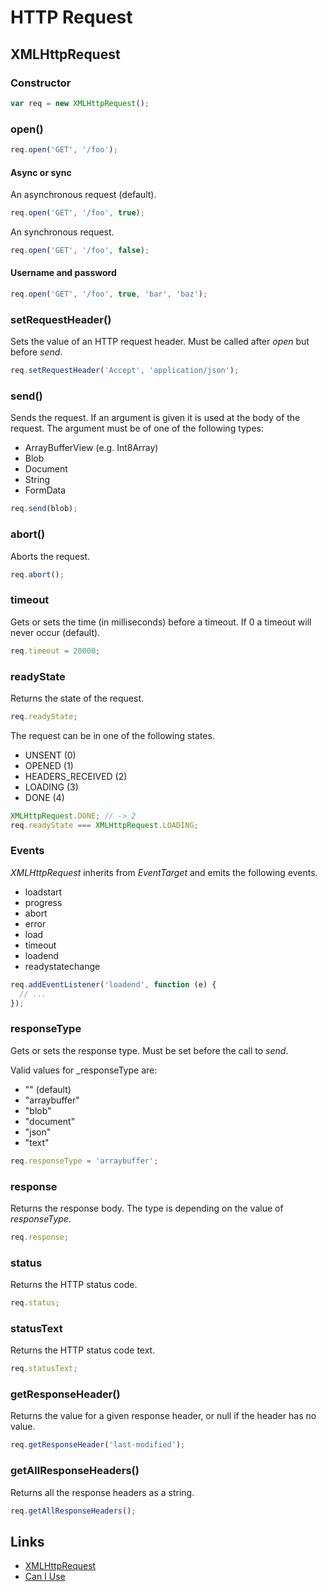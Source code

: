 # HTTP Request

## XMLHttpRequest

### Constructor

```javascript
var req = new XMLHttpRequest();
```

### open()

```javascript
req.open('GET', '/foo');
```

#### Async or sync

An asynchronous request (default).

```javascript
req.open('GET', '/foo', true);
```

An synchronous request. 

```javascript
req.open('GET', '/foo', false);
```

#### Username and password

```javascript
req.open('GET', '/foo', true, 'bar', 'baz');
```

### setRequestHeader()

Sets the value of an HTTP request header. Must be called after _open_ but before _send_.

```javascript
req.setRequestHeader('Accept', 'application/json');
```

### send()

Sends the request. If an argument is given it is used at the body of the request. The argument must be of one of the following types:

- ArrayBufferView (e.g. Int8Array)
- Blob
- Document
- String
- FormData

```javascript
req.send(blob);
```

### abort()

Aborts the request.

```javascript
req.abort();
```

### timeout

Gets or sets the time (in milliseconds) before a timeout. If 0 a timeout will never occur (default).  

```javascript
req.timeout = 20000;
```

### readyState

Returns the state of the request.

```javascript
req.readyState;
```

The request can be in one of the following states.

- UNSENT (0)
- OPENED (1)
- HEADERS_RECEIVED (2)
- LOADING (3)
- DONE (4)

```javascript
XMLHttpRequest.DONE; // -> 2
req.readyState === XMLHttpRequest.LOADING;
```

### Events

_XMLHttpRequest_ inherits from _EventTarget_ and emits the following events.

- loadstart
- progress
- abort
- error
- load
- timeout
- loadend
- readystatechange

```javascript
req.addEventListener('loadend', function (e) {
  // ...
});
```

### responseType

Gets or sets the response type. Must be set before the call to _send_.

Valid values for _responseType are:

- "" (default)
- "arraybuffer"
- "blob"
- "document"
- "json"
- "text"

```javascript
req.responseType = 'arraybuffer';
```

### response

Returns the response body. The type is depending on the value of _responseType_.

```javascript
req.response;
```

### status

Returns the HTTP status code.

```javascript
req.status;
```

### statusText

Returns the HTTP status code text.

```javascript
req.statusText;
```

### getResponseHeader()

Returns the value for a given response header, or null if the header has no value.

```javascript
req.getResponseHeader('last-modified');
```

### getAllResponseHeaders()

Returns all the response headers as a string.

```javascript
req.getAllResponseHeaders();
```

## Links

- [XMLHttpRequest](https://xhr.spec.whatwg.org/)
- [Can I Use](http://caniuse.com/#feat=xhr2)
